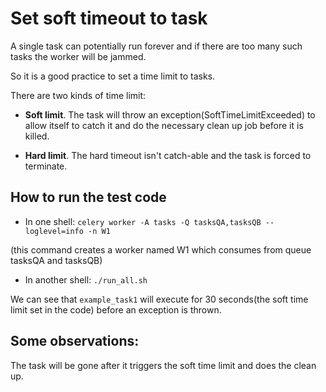 # Set soft timeout to task

A single task can potentially run forever and if there are too many such tasks the worker will be jammed.

So it is a good practice to set a time limit to tasks.

There are two kinds of time limit:

+ **Soft limit**. The task will throw an exception(SoftTimeLimitExceeded) to allow itself to catch it and do the necessary clean up job before it is killed.

+ **Hard limit**. The hard timeout isn't catch-able and the task is forced to terminate.


## How to run the test code

+ In one shell:
`celery worker -A tasks -Q tasksQA,tasksQB --loglevel=info -n W1`

(this command creates a worker named W1 which consumes from queue tasksQA and tasksQB)

+ In another shell:
`./run_all.sh`

We can see that `example_task1` will execute for 30 seconds(the soft time limit set in the code) before an exception is thrown.

## Some observations:
The task will be gone after it triggers the soft time limit and does the clean up.

